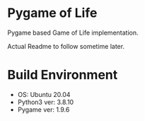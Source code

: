 # Pygame of Life
Pygame based Game of Life implementation.

Actual Readme to follow sometime later.


# Build Environment

* OS: Ubuntu 20.04
* Python3 ver: 3.8.10
* Pygame ver: 1.9.6
